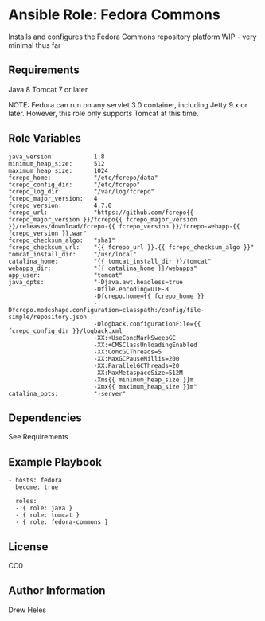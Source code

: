 Ansible Role: Fedora Commons
=========

Installs and configures the Fedora Commons repository platform
WIP - very minimal thus far

Requirements
------------

Java 8
Tomcat 7 or later

NOTE: Fedora can run on any servlet 3.0 container, including Jetty 9.x or later.
However, this role only supports Tomcat at this time.

Role Variables
--------------

    java_version:           1.8
    minimum_heap_size:      512
    maximum_heap_size:      1024
    fcrepo_home:            "/etc/fcrepo/data"
    fcrepo_config_dir:      "/etc/fcrepo"
    fcrepo_log_dir:         "/var/log/fcrepo"
    fcrepo_major_version:   4
    fcrepo_version:         4.7.0
    fcrepo_url:             "https://github.com/fcrepo{{ fcrepo_major_version }}/fcrepo{{ fcrepo_major_version }}/releases/download/fcrepo-{{ fcrepo_version }}/fcrepo-webapp-{{ fcrepo_version }}.war"
    fcrepo_checksum_algo:   "sha1"
    fcrepo_checksum_url:    "{{ fcrepo_url }}.{{ fcrepo_checksum_algo }}"
    tomcat_install_dir:     "/usr/local"
    catalina_home:          "{{ tomcat_install_dir }}/tomcat"
    webapps_dir:            "{{ catalina_home }}/webapps"
    app_user:               "tomcat"
    java_opts:              "-Djava.awt.headless=true
                            -Dfile.encoding=UTF-8
                            -Dfcrepo.home={{ fcrepo_home }}
                            -Dfcrepo.modeshape.configuration=classpath:/config/file-simple/repository.json
                            -Dlogback.configurationFile={{ fcrepo_config_dir }}/logback.xml
                            -XX:+UseConcMarkSweepGC
                            -XX:+CMSClassUnloadingEnabled
                            -XX:ConcGCThreads=5
                            -XX:MaxGCPauseMillis=200
                            -XX:ParallelGCThreads=20
                            -XX:MaxMetaspaceSize=512M
                            -Xms{{ minimum_heap_size }}m
                            -Xmx{{ maximum_heap_size }}m"
    catalina_opts:          "-server"

Dependencies
------------

See Requirements

Example Playbook
----------------

    - hosts: fedora
      become: true

      roles:
      - { role: java }
      - { role: tomcat }
      - { role: fedora-commons }

License
-------

CC0

Author Information
------------------

Drew Heles
